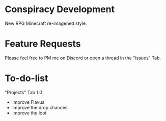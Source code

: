 # Conspiracy Development
New RPG Minecraft re-imagened style.




# Feature Requests
Please feel free to PM me on Discord or open a thread in the "issues" Tab.




# To-do-list
"Projects" Tab 1.0
- Improve Flavus
- Improve the drop chances
- Improve the loot
